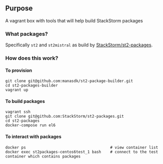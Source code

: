 ## Purpose

A vagrant box with tools that will help build StackStorm packages

### What packages?
Specifically `st2` and `st2mistral` as build by [StackStorm/st2-packages](https://github.com/StackStorm/st2-packages).

### How does this work?

#### To provision

```
git clone git@github.com:manasdk/st2-package-builder.git
cd st2-packages-builder
vagrant up
```

#### To build packages

```
vagrant ssh
git clone git@github.com:StackStorm/st2-packages.git
cd st2-packages
docker-compose run el6
```

#### To interact with packages

```
docker ps                                     # view container list
docker exec st2packages-centos6test_1 bash    # connect to the test container which contains packages
```
